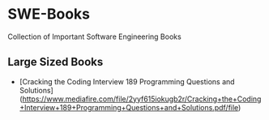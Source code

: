 # SWE-Books
Collection of Important Software Engineering Books

## Large Sized Books 

* [Cracking the Coding Interview 189 Programming Questions and Solutions] (https://www.mediafire.com/file/2yyf615iokugb2r/Cracking+the+Coding+Interview+189+Programming+Questions+and+Solutions.pdf/file) 
